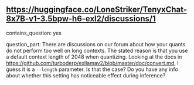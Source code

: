 ## https://huggingface.co/LoneStriker/TenyxChat-8x7B-v1-3.5bpw-h6-exl2/discussions/1

contains_question: yes

question_part: There are discussions on our forum about how your quants do not perform too well on long contexts. The stated reason is that you use a default context length of 2048 when quantizing. Looking at the docs in https://github.com/turboderp/exllamav2/blob/master/doc/convert.md, I guess it is a `--length` parameter. Is that the case? Do you have any info about whether this setting has noticeable effect during inference?